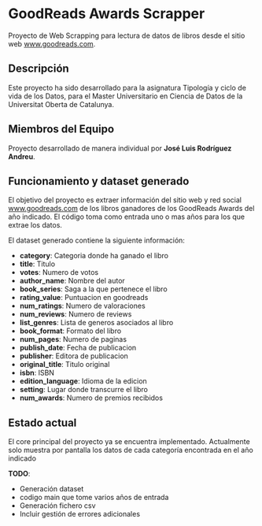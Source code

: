 # GoodReads Awards Scrapper

Proyecto de Web Scrapping para lectura de datos de libros desde el sitio web www.goodreads.com.

## Descripción

Este proyecto ha sido desarrollado para la asignatura Tipología y ciclo de vida de los Datos, para el Master Universitario en Ciencia de Datos de la Universitat Oberta de Catalunya.

## Miembros del Equipo

Proyecto desarrollado de manera individual por **José Luis Rodríguez Andreu**.

## Funcionamiento y dataset generado

El objetivo del proyecto es extraer información del sitio web y red social www.goodreads.com de los libros ganadores de los GoodReads Awards del año indicado. El código toma como entrada uno o mas años para los que extrae los datos. 

El dataset generado contiene la siguiente información:

- **category**: Categoria donde ha ganado el libro
- **title**: Titulo
- **votes**: Numero de votos
- **author_name**: Nombre del autor
- **book_series**: Saga a la que pertenece el libro
- **rating_value**: Puntuacion en goodreads
- **num_ratings**: Numero de valoraciones
- **num_reviews**: Numero de reviews
- **list_genres**: Lista de generos asociados al libro
- **book_format**: Formato del libro
- **num_pages**: Numero de paginas
- **publish_date**: Fecha de publicacion
- **publisher**: Editora de publicacion
- **original_title**: Titulo original
- **isbn**: ISBN
- **edition_language**: Idioma de la edicion
- **setting**: Lugar donde transcurre el libro
- **num_awards**: Numero de premios recibidos

## Estado actual

El core principal del proyecto ya se encuentra implementado. Actualmente solo muestra por pantalla los datos de cada categoría encontrada en el año indicado

**TODO**:

- Generación dataset
- codigo main que tome varios años de entrada
- Generación fichero csv
- Incluir gestión de errores adicionales